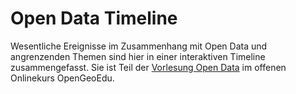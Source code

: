 # Open Data Timeline
Wesentliche Ereignisse im Zusammenhang mit Open Data und angrenzenden Themen sind hier in einer interaktiven Timeline zusammengefasst. Sie ist Teil der <a href="https:www.opengeoedu.de/learn/opendata/vorlesung" target="_blank">Vorlesung Open Data</a> im offenen Onlinekurs OpenGeoEdu.

